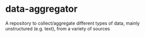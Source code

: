 # data-aggregator
A repository to collect/aggregate different types of data, mainly unstructured (e.g. text), from a variety of sources

